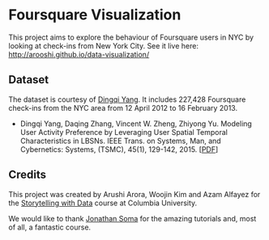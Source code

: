 # Foursquare Visualization
This project aims to explore the behaviour of Foursquare users in NYC by looking at check-ins from New York City. See it live here: http://arooshi.github.io/data-visualization/


## Dataset
The dataset is courtesy of [Dingqi Yang](https://sites.google.com/site/yangdingqi/home/foursquare-dataset). It includes 227,428 Foursquare check-ins from the NYC area from 12 April 2012 to 16 February 2013.
* Dingqi Yang, Daqing Zhang, Vincent W. Zheng, Zhiyong Yu. Modeling User Activity Preference by Leveraging User Spatial Temporal Characteristics in LBSNs. IEEE Trans. on Systems, Man, and Cybernetics: Systems, (TSMC), 45(1), 129-142, 2015. [[PDF](http://www-public.tem-tsp.eu/~zhang_da/pub/TSMC_YANG_2014.pdf)]

## Credits
This project was created by Arushi Arora, Woojin Kim and Azam Alfayez for the [Storytelling with Data](https://github.com/jsoma/storytelling-2015) course at Columbia University.

We would like to thank [Jonathan Soma](http://jonathansoma.com/) for the amazing tutorials and, most of all, a fantastic course.
